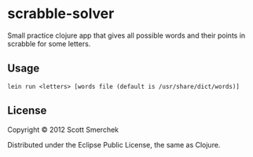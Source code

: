 # scrabble-solver

Small practice clojure app that gives all possible words and their points in
scrabble for some letters.

## Usage

````
lein run <letters> [words file (default is /usr/share/dict/words)]
````

## License

Copyright © 2012 Scott Smerchek

Distributed under the Eclipse Public License, the same as Clojure.
